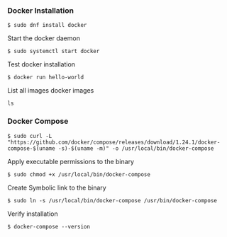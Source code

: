 ### Docker Installation
```
$ sudo dnf install docker
```
Start the docker daemon 
```
$ sudo systemctl start docker
```
Test docker installation
```
$ docker run hello-world
```
List all images docker images 
```
ls
```

### Docker Compose

```
$ sudo curl -L "https://github.com/docker/compose/releases/download/1.24.1/docker-compose-$(uname -s)-$(uname -m)" -o /usr/local/bin/docker-compose
```

Apply executable permissions to the binary
```
$ sudo chmod +x /usr/local/bin/docker-compose
```

Create Symbolic link to the binary
```
$ sudo ln -s /usr/local/bin/docker-compose /usr/bin/docker-compose
```

Verify installation
```
$ docker-compose --version
```
